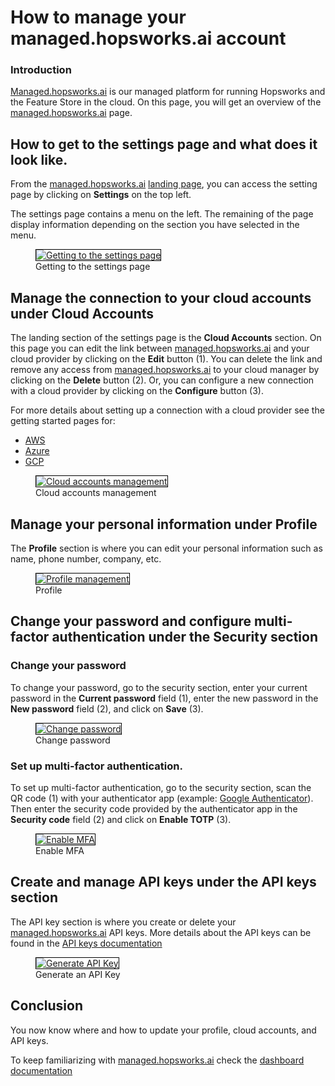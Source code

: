 # How to manage your managed.hopsworks.ai account

### Introduction
[Managed.hopsworks.ai](https://managed.hopsworks.ai) is our managed platform for running Hopsworks and the Feature Store in the cloud. On this page, you will get an overview of the [managed.hopsworks.ai](https://managed.hopsworks.ai) page.

## How to get to the settings page and what does it look like.
From the [managed.hopsworks.ai](https://managed.hopsworks.ai) [landing page](./dashboard.md), you can access the setting page by clicking on __Settings__ on the top left.

The settings page contains a menu on the left. The remaining of the page display information depending on the section you have selected in the menu.

<p align="center">
  <figure>
    <a  href="../../../assets/images/setup_installation/managed/common/settings/settings.png">
      <img style="border: 1px solid #000" src="../../../assets/images/setup_installation/managed/common/settings/settings.png" alt="Getting to the settings page">
    </a>
    <figcaption>Getting to the settings page</figcaption>
  </figure>
</p>

## Manage the connection to your cloud accounts under Cloud Accounts
The landing section of the settings page is the __Cloud Accounts__ section. On this page you can edit the link between [managed.hopsworks.ai](https://managed.hopsworks.ai) and your cloud provider by clicking on the __Edit__ button (1). You can delete the link and remove any access from [managed.hopsworks.ai](https://managed.hopsworks.ai) to your cloud manager by clicking on the __Delete__ button (2). Or, you can configure a new connection with a cloud provider by clicking on the __Configure__ button (3).

For more details about setting up a connection with a cloud provider see the getting started pages for:

- [AWS](../aws/getting_started.md)
- [Azure](../azure/getting_started.md)
- [GCP](../gcp/getting_started.md)

<p align="center">
  <figure>
    <a  href="../../../assets/images/setup_installation/managed/common/settings/cloud_accounts.png">
      <img style="border: 1px solid #000" src="../../../assets/images/setup_installation/managed/common/settings/cloud_accounts.png" alt="Cloud accounts management">
    </a>
    <figcaption>Cloud accounts management</figcaption>
  </figure>
</p>

## Manage your personal information under Profile
The __Profile__ section is where you can edit your personal information such as name, phone number, company, etc.

<p align="center">
  <figure>
    <a  href="../../../assets/images/setup_installation/managed/common/settings/profile.png">
      <img style="border: 1px solid #000" src="../../../assets/images/setup_installation/managed/common/settings/profile.png" alt="Profile management">
    </a>
    <figcaption>Profile</figcaption>
  </figure>
</p>

## Change your password and configure multi-factor authentication under the Security section
### Change your password
To change your password, go to the security section, enter your current password in the __Current password__ field (1), enter the new password in the __New password__ field (2), and click on __Save__ (3).

<p align="center">
  <figure>
    <a  href="../../../assets/images/setup_installation/managed/common/settings/change_password.png">
      <img style="border: 1px solid #000" src="../../../assets/images/setup_installation/managed/common/settings/change_password.png" alt="Change password">
    </a>
    <figcaption>Change password</figcaption>
  </figure>
</p>

### Set up multi-factor authentication.
To set up multi-factor authentication, go to the security section, scan the QR code (1) with your authenticator app (example: [Google Authenticator](https://play.google.com/store/apps/details?id=com.google.android.apps.authenticator2&hl=en&gl=US)). Then enter the security code provided by the authenticator app in the __Security code__ field (2) and click on __Enable TOTP__ (3).

<p align="center">
  <figure>
    <a  href="../../../assets/images/setup_installation/managed/common/settings/mfa.png">
      <img style="border: 1px solid #000" src="../../../assets/images/setup_installation/managed/common/settings/mfa.png" alt="Enable MFA">
    </a>
    <figcaption>Enable MFA</figcaption>
  </figure>
</p>

## Create and manage API keys under the API keys section
The API key section is where you create or delete your [managed.hopsworks.ai](https://managed.hopsworks.ai) API keys. More details about the API keys can be found in the [API keys documentation](./api_key.md)

<p align="center">
  <figure>
    <a  href="../../../assets/images/setup_installation/managed/common/api_key/api-key-2.png">
      <img style="border: 1px solid #000" src="../../../assets/images/setup_installation/managed/common/api_key/api-key-2.png" alt="Generate API Key">
    </a>
    <figcaption>Generate an API Key</figcaption>
  </figure>
</p>

## Conclusion
You now know where and how to update your profile, cloud accounts, and API keys.

To keep familiarizing with [managed.hopsworks.ai](https://managed.hopsworks.ai) check the [dashboard documentation](./dashboard.md)